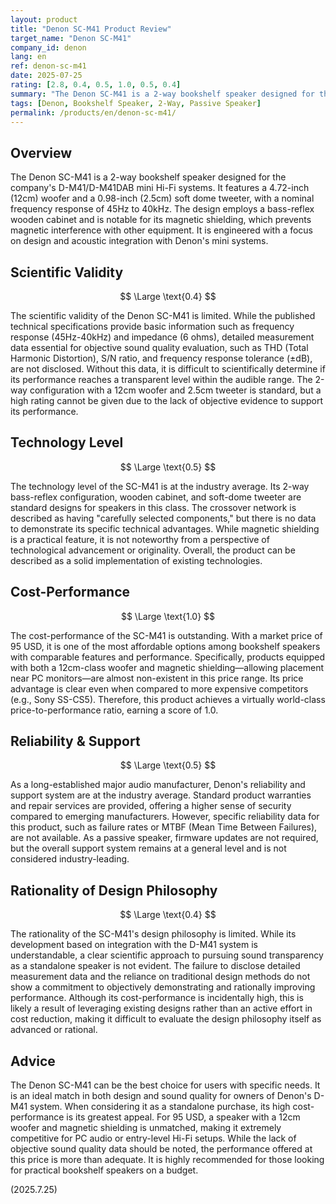 ```yaml
---
layout: product
title: "Denon SC-M41 Product Review"
target_name: "Denon SC-M41"
company_id: denon
lang: en
ref: denon-sc-m41
date: 2025-07-25
rating: [2.8, 0.4, 0.5, 1.0, 0.5, 0.4]
summary: "The Denon SC-M41 is a 2-way bookshelf speaker designed for the D-M41 system. It offers outstanding cost-performance, being effectively the least expensive option among competitors with similar performance, though its scientific validity is limited by a lack of measurement data."
tags: [Denon, Bookshelf Speaker, 2-Way, Passive Speaker]
permalink: /products/en/denon-sc-m41/
---
```


## Overview

The Denon SC-M41 is a 2-way bookshelf speaker designed for the company's D-M41/D-M41DAB mini Hi-Fi systems. It features a 4.72-inch (12cm) woofer and a 0.98-inch (2.5cm) soft dome tweeter, with a nominal frequency response of 45Hz to 40kHz. The design employs a bass-reflex wooden cabinet and is notable for its magnetic shielding, which prevents magnetic interference with other equipment. It is engineered with a focus on design and acoustic integration with Denon's mini systems.

## Scientific Validity

$$ \Large \text{0.4} $$

The scientific validity of the Denon SC-M41 is limited. While the published technical specifications provide basic information such as frequency response (45Hz-40kHz) and impedance (6 ohms), detailed measurement data essential for objective sound quality evaluation, such as THD (Total Harmonic Distortion), S/N ratio, and frequency response tolerance (±dB), are not disclosed. Without this data, it is difficult to scientifically determine if its performance reaches a transparent level within the audible range. The 2-way configuration with a 12cm woofer and 2.5cm tweeter is standard, but a high rating cannot be given due to the lack of objective evidence to support its performance.

## Technology Level

$$ \Large \text{0.5} $$

The technology level of the SC-M41 is at the industry average. Its 2-way bass-reflex configuration, wooden cabinet, and soft-dome tweeter are standard designs for speakers in this class. The crossover network is described as having "carefully selected components," but there is no data to demonstrate its specific technical advantages. While magnetic shielding is a practical feature, it is not noteworthy from a perspective of technological advancement or originality. Overall, the product can be described as a solid implementation of existing technologies.

## Cost-Performance

$$ \Large \text{1.0} $$

The cost-performance of the SC-M41 is outstanding. With a market price of 95 USD, it is one of the most affordable options among bookshelf speakers with comparable features and performance. Specifically, products equipped with both a 12cm-class woofer and magnetic shielding—allowing placement near PC monitors—are almost non-existent in this price range. Its price advantage is clear even when compared to more expensive competitors (e.g., Sony SS-CS5). Therefore, this product achieves a virtually world-class price-to-performance ratio, earning a score of 1.0.

## Reliability & Support

$$ \Large \text{0.5} $$

As a long-established major audio manufacturer, Denon's reliability and support system are at the industry average. Standard product warranties and repair services are provided, offering a higher sense of security compared to emerging manufacturers. However, specific reliability data for this product, such as failure rates or MTBF (Mean Time Between Failures), are not available. As a passive speaker, firmware updates are not required, but the overall support system remains at a general level and is not considered industry-leading.

## Rationality of Design Philosophy

$$ \Large \text{0.4} $$

The rationality of the SC-M41's design philosophy is limited. While its development based on integration with the D-M41 system is understandable, a clear scientific approach to pursuing sound transparency as a standalone speaker is not evident. The failure to disclose detailed measurement data and the reliance on traditional design methods do not show a commitment to objectively demonstrating and rationally improving performance. Although its cost-performance is incidentally high, this is likely a result of leveraging existing designs rather than an active effort in cost reduction, making it difficult to evaluate the design philosophy itself as advanced or rational.

## Advice

The Denon SC-M41 can be the best choice for users with specific needs. It is an ideal match in both design and sound quality for owners of Denon's D-M41 system. When considering it as a standalone purchase, its high cost-performance is its greatest appeal. For 95 USD, a speaker with a 12cm woofer and magnetic shielding is unmatched, making it extremely competitive for PC audio or entry-level Hi-Fi setups. While the lack of objective sound quality data should be noted, the performance offered at this price is more than adequate. It is highly recommended for those looking for practical bookshelf speakers on a budget.

(2025.7.25)
